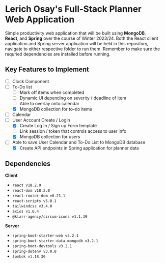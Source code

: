 # Lerich Osay's Full-Stack Planner Web Application

Simple productivity web application that will be built using **MongoDB**, **React**, and **Spring** over the course of Winter 2023/24. Both the React client application and Spring server application will be held in this repository, navigate to either respective folder to run them. Remember to make sure the requried dependencies are installed before running.

## Key Features to Implement

* [ ] Clock Component
* [ ] To-Do list
  * [ ] Mark off items when completed
  * [ ] Dynamic UI depending on severity / deadline of item
  * [ ] Able to overlay onto calendar
  * [x] MongoDB collection for to-do items
* [ ] Calendar
* [ ] User Account Create / Login
  * [x] Create Log In / Sign up Form template
  * [ ] Link session / token that controls access to user info
  * [x] MongoDB collection for users
* [ ] Able to save User Calendar and To-Do List to MongoDB database
  * [x] Create API endpoints in Spring application for planner data 

## Dependencies

**Client**
* ``react v18.2.0``
* ``react-dom v18.2.0``
* ``react-router-dom v6.21.1``
* ``react-scripts v5.0.1``
* ``tailwindcss v3.4.0``
* ``axios v1.6.4``
* ``@klarr-agency/circum-icons v1.1.39``

**Server**
* ``spring-boot-starter-web v3.2.1``
* ``spring-boot-starter-data-mongodb v3.2.1``
* ``spring-boot-devtools v3.2.1``
* ``spring-dotenv v3.0.0``
* ``lombok v1.18.30``
